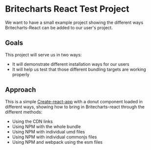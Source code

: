 # Britecharts React Test Project

We want to have a small example project showing the different ways Britecharts-React can be added to our user's project.

## Goals
This project will serve us in two ways:
* It will demonstrate different installation ways for our users
* It will help us test that those different bundling targets are working properly

## Approach
This is a simple [Create-react-app](https://github.com/facebookincubator/create-react-app) with a donut component loaded in different ways, showing how to bring in Britecharts-react through the different methods:

* Using the CDN links
* Using NPM with the whole bundle
* Using NPM with individual umd files
* Using NPM with individual commonjs files
* Using NPM and webpack using the esm files
